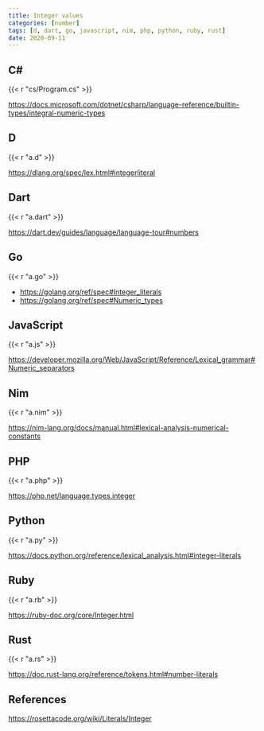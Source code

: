 ```yaml
---
title: Integer values
categories: [number]
tags: [d, dart, go, javascript, nim, php, python, ruby, rust]
date: 2020-09-11
---
```


## C#

{{< r "cs/Program.cs" >}}

<https://docs.microsoft.com/dotnet/csharp/language-reference/builtin-types/integral-numeric-types>

## D

{{< r "a.d" >}}

<https://dlang.org/spec/lex.html#integerliteral>

## Dart

{{< r "a.dart" >}}

<https://dart.dev/guides/language/language-tour#numbers>

## Go

{{< r "a.go" >}}

- <https://golang.org/ref/spec#Integer_literals>
- <https://golang.org/ref/spec#Numeric_types>

## JavaScript

{{< r "a.js" >}}

<https://developer.mozilla.org/Web/JavaScript/Reference/Lexical_grammar#Numeric_separators>

## Nim

{{< r "a.nim" >}}

<https://nim-lang.org/docs/manual.html#lexical-analysis-numerical-constants>

## PHP

{{< r "a.php" >}}

<https://php.net/language.types.integer>

## Python

{{< r "a.py" >}}

<https://docs.python.org/reference/lexical_analysis.html#integer-literals>

## Ruby

{{< r "a.rb" >}}

<https://ruby-doc.org/core/Integer.html>

## Rust

{{< r "a.rs" >}}

<https://doc.rust-lang.org/reference/tokens.html#number-literals>

## References

<https://rosettacode.org/wiki/Literals/Integer>

